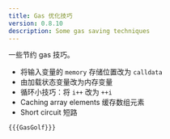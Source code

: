 ```yaml
---
title: Gas 优化技巧
version: 0.8.10
description: Some gas saving techniques
---
```


一些节约 gas 技巧。

- 将输入变量的 `memory` 存储位置改为 `calldata`
- 由加载状态变量改为内存变量
- 循环小技巧：将 `i++` 改为 `++i`
- Caching array elements 缓存数组元素
- Short circuit 短路

```solidity
{{{GasGolf}}}
```
